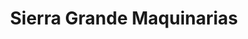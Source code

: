 ---
title: "Sierra Grande Maquinarias"
url: /ayacucho/sierra-grande-maquinarias/
shop: Allgemein
---